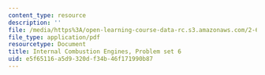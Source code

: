 ```yaml
---
content_type: resource
description: ''
file: /media/https%3A/open-learning-course-data-rc.s3.amazonaws.com/2-61-internal-combustion-engines-spring-2017/e5f65116a5d9320df34b46f171990b87_MIT2_61S17_ps6.pdf
file_type: application/pdf
resourcetype: Document
title: Internal Combustion Engines, Problem set 6
uid: e5f65116-a5d9-320d-f34b-46f171990b87
---
```

